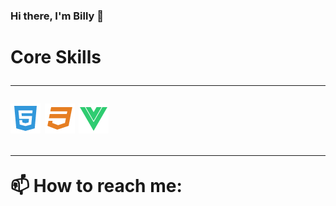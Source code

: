 ### Hi there, I'm Billy 👋

<!DOCTYPE html>
<html>
  
<head>
<meta name="viewport" content="width=device-width, initial-scale=1">
  
</head>


<!--
**Billy001/Billy001** is a ✨ _special_ ✨ repository because its `README.md` (this file) appears on your GitHub profile.

Here are some ideas to get you started:

- 🔭 I’m currently working on ...
- 
- 👯 I’m looking to collaborate on ...
- 🤔 I’m looking for help with ...
- 💬 Ask me about ...
- 📫 How to reach me: ...
- 😄 Pronouns: ...
- ⚡ Fun fact: ...
-->

<h1>Core Skills</h>
<hr>

<img src="img/html-b.png" alt="html">
<img src="img/css.png" alt="css">
<img src="img/vuejs.png" alt="vuejs">
<hr>








📫 How to reach me:
</body>
</html>
